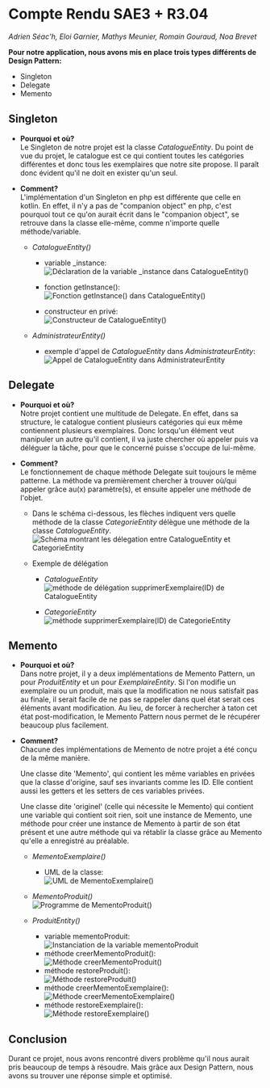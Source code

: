 # **Compte Rendu SAE3 + R3.04**
*Adrien Séac'h, Eloi Garnier, Mathys Meunier, Romain Gouraud, Noa Brevet*

  **Pour notre application, nous avons mis en place trois types différents de Design Pattern:**
   - Singleton
   - Delegate
   - Memento

## **Singleton**

 - **Pourquoi et où?**  
  Le Singleton de notre projet est la classe *CatalogueEntity*. Du point de vue du projet, le catalogue est ce qui contient toutes les catégories différentes et donc tous les exemplaires que notre site propose. Il paraît donc évident qu'il ne doit en exister qu'un seul.

 - **Comment?**   
  L'implémentation d'un Singleton en php est différente que celle en kotlin. En effet, il n'y a pas de "companion object" en php, c'est pourquoi tout ce qu'on aurait écrit dans le "companion object", se retrouve dans la classe elle-même, comme n'importe quelle méthode/variable.  
   - *CatalogueEntity()*

     - variable _instance:  
      ![Déclaration de la variable _instance dans CatalogueEntity()](img/variable_instance.png)

     - fonction getInstance():  
      ![Fonction getInstance() dans CatalogueEntity()](img/getInstance.png) 

     - constructeur en privé:  
      ![Constructeur de CatalogueEntity()](img/constructeurCatalogue.png)

   - *AdministrateurEntity()*  

     - exemple d'appel de *CatalogueEntity* dans *AdministrateurEntity*:  
     ![Appel de CatalogueEntity dans AdministrateurEntity](img/initCatalogueEntity.png)  


## **Delegate**
 - **Pourquoi et où?**  
 Notre projet contient une multitude de Delegate. En effet, dans sa structure, le catalogue contient plusieurs catégories qui eux même contiennent plusieurs exemplaires. Donc lorsqu'un élément veut manipuler un autre qu'il contient, il va juste chercher où appeler puis va déléguer la tâche, pour que le concerné puisse s'occupe de lui-même.

 - **Comment?**  
 Le fonctionnement de chaque méthode Delegate suit toujours le même patterne. La méthode va premièrement chercher à trouver où/qui appeler grâce au(x) paramètre(s), et ensuite appeler une méthode de l'objet.  

   - Dans le schéma ci-dessous, les flèches indiquent vers quelle méthode de la classe *CategorieEntity*   délègue une méthode de la classe *CatalogueEntity*.  
   ![Schéma montrant les délegation entre CatalogueEntity et CategorieEntity](img/delegation.png)  

   - Exemple de délégation
     - *CatalogueEntity*  
      ![méthode de délégation supprimerExemplaire(ID) de CatalogueEntity](img/supprimeCatalogue.png)  

     - *CategorieEntity*  
      ![méthode supprimerExemplaire(ID) de CategorieEntity](img/supprimeCategorie.png)
 


## **Memento**  
 - **Pourquoi et où?**  
 Dans notre projet, il y a deux implémentations de Memento Pattern, un pour *ProduitEntity* et un pour *ExemplaireEntity*. Si l'on modifie un exemplaire ou un produit, mais que la modification ne nous satisfait pas au finale, il serait facile de ne pas se rappeler dans quel état serait ces éléments avant modification. Au lieu, de forcer à rechercher à taton cet état post-modification, le Memento Pattern nous permet de le récupérer beaucoup plus facilement.  
 - **Comment?**  
 Chacune des implémentations de Memento de notre projet a été conçu de la même manière.  

   Une classe dite 'Memento', qui contient les même variables en privées que la classe d'origine, sauf ses invariants comme les ID. Elle contient aussi les getters et les setters de ces variables privées.  

   Une classe dite 'originel' (celle qui nécessite le Memento) qui contient une variable qui contient soit rien, soit une instance de Memento, une méthode pour créer une instance de Memento à partir de son état présent et une autre méthode qui va rétablir la classe grâce au Memento qu'elle a enregistré au préalable.

   - *MementoExemplaire()*  

     - UML de la classe:  
     ![UML de MementoExemplaire()](img/UmlMementoExemplaire.jpg)  

   - *MementoProduit()*  
   ![Programme de MementoProduit()](img/MementoProduit.png)  

   - *ProduitEntity()*
     - variable mementoProduit:  
     ![Instanciation de la variable mementoProduit](img/instance_mementoProduit.png)  
     - méthode creerMementoProduit():  
     ![Méthode creerMementoProduit()](img/creerMementoProduit.png)  
     - méthode restoreProduit():  
     ![Méthode restoreProduit()](img/restoreProduit.png)
     - méthode creerMementoExemplaire():  
     ![Méthode creerMementoExemplaire()](img/creerMementoExemplaire.png)  
     - méthode restoreExemplaire():  
     ![Méthode restoreExemplaire()](img/restoreExemplaire.png)  


## Conclusion  

Durant ce projet, nous avons rencontré divers problème qu'il nous aurait pris beaucoup de temps à résoudre. Mais grâce aux Design Pattern, nous avons su trouver une réponse simple et optimisé.  